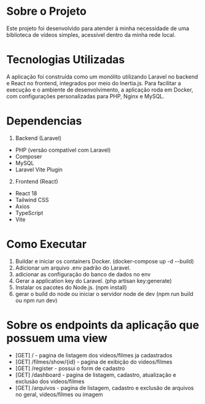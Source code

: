 # Sobre o Projeto
Este projeto foi desenvolvido para atender à minha necessidade de uma biblioteca de vídeos simples, acessível dentro da minha rede local.

# Tecnologias Utilizadas
A aplicação foi construída como um monólito utilizando Laravel no backend e React no frontend, integrados por meio do Inertia.js. Para facilitar a execução e o ambiente de desenvolvimento, a aplicação roda em Docker, com configurações personalizadas para PHP, Nginx e MySQL.

# Dependencias

1. Backend (Laravel)
- PHP (versão compatível com Laravel)
- Composer
- MySQL
- Laravel Vite Plugin

2. Frontend (React)
- React 18
- Tailwind CSS
- Axios
- TypeScript
- Vite

# Como Executar
1. Buildar e iniciar os containers Docker. (docker-compose up -d --build)
2. Adicionar um arquivo .env padrão do Laravel.
3. adicionar as configuração do banco de dados no env
4. Gerar a application key do Laravel. (php artisan key:generate)
5. Instalar os pacotes do Node.js. (npm install)
6. gerar o build do node ou iniciar o servidor node de dev (npm run build ou npm run dev)

# Sobre os endpoints da aplicação que possuem uma view
- [GET] / - pagina de listagem dos videos/filmes ja cadastrados
- [GET] /filmes/show/{id} - pagina de exibição do videos/filmes
- [GET] /register - possui o form de cadastro 
- [GET] /dashboard - pagina de listagem, cadastro, atualização e exclusão dos videos/filmes
- [GET] /arquivos - pagina de listagem, cadastro e exclusão de arquivos no geral, videos/filmes ou imagem


